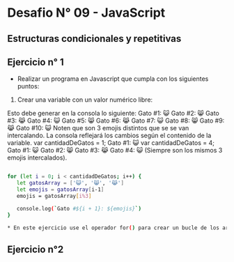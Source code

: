 # Desafio N° 09 - JavaScript

## Estructuras condicionales y repetitivas

## Ejercicio n° 1

* Realizar un programa en Javascript que cumpla con los siguientes puntos:

1. Crear una variable con un valor numérico libre:

 Esto debe generar en la consola lo siguiente:
 Gato #1: 😺
 Gato #2: 😸
 Gato #3: 😹
 Gato #4: 😺
 Gato #5: 😸
 Gato #6: 😹
 Gato #7: 😺
 Gato #8: 😸
 Gato #9: 😹
 Gato #10: 😺
 Noten que son 3 emojis distintos que se se van intercalando.
 La consola reflejará los cambios según el contenido de la variable.
 var cantidadDeGatos = 1;
 Gato #1: 😺
 var cantidadDeGatos = 4;
 Gato #1: 😺
 Gato #2: 😸
 Gato #3: 😹
 Gato #4: 😺
 (Siempre son los mismos 3 emojis intercalados).

 ```sh

 for (let i = 0; i < cantidadDeGatos; i++) {
    let gatosArray = ['😺', '😸', '😹']
    let emojis = gatosArray[i-1]
    emojis = gatosArray[i%3]

    console.log(`Gato #${i + 1}: ${emojis}`)
}

* En este ejercicio use el operador for() para crear un bucle de los array de gatos, utilize el resto(%) para que se convierta en un bucle, que repita el mismo patron de emojis segun las veces que eligamos que se repita.
```

## Ejercicio n°2
